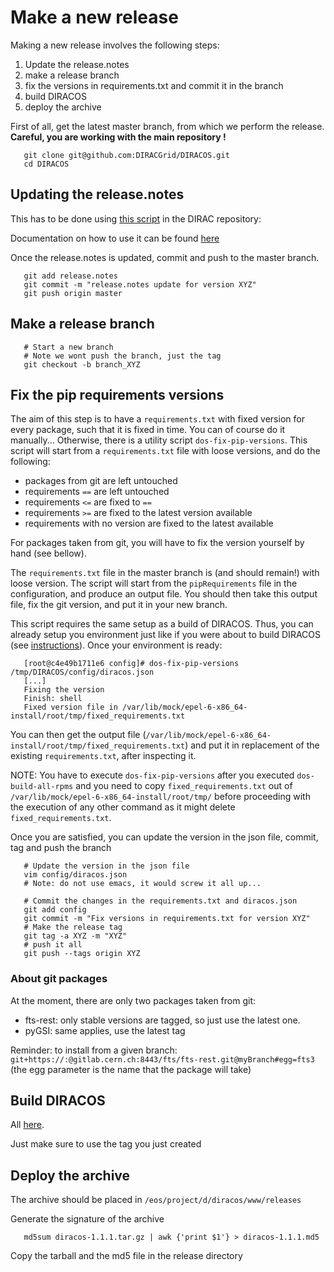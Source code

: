 # Make a new release


Making a new release involves the following steps:

  1. Update the release.notes
  2. make a release branch
  3. fix the versions in requirements.txt and commit it in the branch
  4. build DIRACOS
  5. deploy the archive


First of all, get the latest master branch, from which we perform the release. **Careful, you are working with the main repository !**

```
   git clone git@github.com:DIRACGrid/DIRACOS.git
   cd DIRACOS
```

## Updating the release.notes

This has to be done using [this script](https://github.com/DIRACGrid/DIRAC/blob/integration/docs/Tools/GetReleaseNotes.py) in the DIRAC repository:

Documentation on how to use it can be found [here](https://dirac.readthedocs.io/en/latest/DeveloperGuide/DevelopmentModel/ReleaseProcedure/index.html?highlight=GetReleaseNotes#release-notes)

Once the release.notes is updated, commit and push to the master branch.

```
   git add release.notes
   git commit -m "release.notes update for version XYZ"
   git push origin master
```

## Make a release branch

```
   # Start a new branch
   # Note we wont push the branch, just the tag
   git checkout -b branch_XYZ
```

## Fix the pip requirements versions

The aim of this step is to have a `requirements.txt` with fixed version for every package, such that it is fixed in time. You can of course do it manually...
Otherwise, there is a utility script `dos-fix-pip-versions`. This script will start from a `requirements.txt` file with loose versions, and do the following:

* packages from git are left untouched
* requirements `==` are left untouched
* requirements `<=` are fixed to `==`
* requirements `>=` are fixed to the latest version available
* requirements with no version are fixed to the latest available


For packages taken from git, you will have to fix the version yourself by hand (see bellow).

The `requirements.txt` file in the master branch is (and should remain!) with loose version. The script will start from the `pipRequirements` file in the configuration, and produce an output file. You should then take this output file, fix the git version, and put it in your new branch.


This script requires the same setup as a build of DIRACOS. Thus, you can already setup you environment just like if you were about to build DIRACOS (see [instructions](30_generatingDIRACOS.md)). Once your environment is ready:

```
   [root@c4e49b1711e6 config]# dos-fix-pip-versions /tmp/DIRACOS/config/diracos.json
   [...]
   Fixing the version
   Finish: shell
   Fixed version file in /var/lib/mock/epel-6-x86_64-install/root/tmp/fixed_requirements.txt
```

You can then get the output file (`/var/lib/mock/epel-6-x86_64-install/root/tmp/fixed_requirements.txt`) and put it in replacement of the existing `requirements.txt`, after inspecting it.

NOTE:  You have to execute `dos-fix-pip-versions` after you executed  `dos-build-all-rpms` and you need to copy `fixed_requirements.txt` out of  `/var/lib/mock/epel-6-x86_64-install/root/tmp/` before proceeding with the execution of any other command as it might delete `fixed_requirements.txt`.

Once you are satisfied, you can update the version in the json file, commit, tag and push the branch

```
   # Update the version in the json file
   vim config/diracos.json
   # Note: do not use emacs, it would screw it all up...

   # Commit the changes in the requirements.txt and diracos.json
   git add config
   git commit -m "Fix versions in requirements.txt for version XYZ"
   # Make the release tag
   git tag -a XYZ -m "XYZ"
   # push it all
   git push --tags origin XYZ
```

### About git packages

At the moment, there are only two packages taken from git:

* fts-rest: only stable versions are tagged, so just use the latest one.
* pyGSI: same applies, use the latest tag

Reminder: to install from a given branch: `git+https://:@gitlab.cern.ch:8443/fts/fts-rest.git@myBranch#egg=fts3` (the egg parameter is the name that the package will take)


## Build DIRACOS

All [here](30_generatingDIRACOS.md).

Just make sure to use the tag you just created

## Deploy the archive

The archive should be placed in `/eos/project/d/diracos/www/releases`

Generate the signature of the archive

```
   md5sum diracos-1.1.1.tar.gz | awk {'print $1'} > diracos-1.1.1.md5
```

Copy the tarball and the md5 file in the release directory
